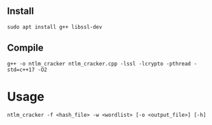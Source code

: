 ## Install

```
sudo apt install g++ libssl-dev
```

## Compile

```
g++ -o ntlm_cracker ntlm_cracker.cpp -lssl -lcrypto -pthread -std=c++17 -O2
```

# Usage

```
ntlm_cracker -f <hash_file> -w <wordlist> [-o <output_file>] [-h]
```
